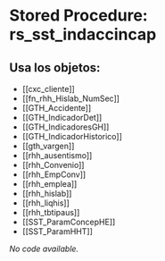 # Stored Procedure: rs_sst_indaccincap

## Usa los objetos:
- [[cxc_cliente]]
- [[fn_rhh_Hislab_NumSec]]
- [[GTH_Accidente]]
- [[GTH_IndicadorDet]]
- [[GTH_IndicadoresGH]]
- [[GTH_IndicadorHistorico]]
- [[gth_vargen]]
- [[rhh_ausentismo]]
- [[rhh_Convenio]]
- [[rhh_EmpConv]]
- [[rhh_emplea]]
- [[rhh_hislab]]
- [[rhh_liqhis]]
- [[rhh_tbtipaus]]
- [[SST_ParamConcepHE]]
- [[SST_ParamHHT]]

*No code available.*
